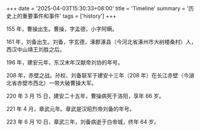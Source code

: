 +++
date = '2025-04-03T15:30:33+08:00'
title = 'Timeline'
summary = '历史上的重要事件和事件'
tags = ['history']
+++

155 年，曹操出生。曹操，字孟德，小字阿瞒。

161 年，刘备出生。刘备，字玄德，涿郡涿县（今河北省涿州市大树楼桑村）人，西汉中山靖王刘胜之后。

196 年，建安元年，东汉末年汉献帝刘协的年号。

208 年，赤壁之战。孙权、刘备联军于建安十三年（208 年）在长江赤壁（今湖北省赤壁市西北）一带大破曹操大军。

220 年 3 月 15 日，建安二十五年，曹操病死于洛阳，享年 66 岁。

221 年 4 月，章武元年。章武是汉昭烈帝刘备的年号。

223 年 6 月 10 日，章武三年，刘备病逝于白帝城，终年 64 岁。
